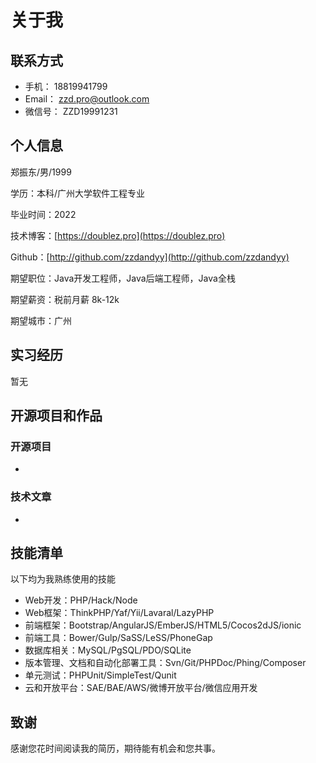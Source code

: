 # 关于我

## 联系方式

* 手机：   18819941799
* Email：  zzd.pro@outlook.com
* 微信号： ZZD19991231

## 个人信息

郑振东/男/1999

学历：本科/广州大学软件工程专业

毕业时间：2022

技术博客：[https://doublez.pro](https://doublez.pro)

Github：[http://github.com/zzdandyy](http://github.com/zzdandyy)

期望职位：Java开发工程师，Java后端工程师，Java全栈

期望薪资：税前月薪 8k-12k

期望城市：广州

## 实习经历

暂无

## 开源项目和作品

### 开源项目

* 
### 技术文章

* 
## 技能清单

以下均为我熟练使用的技能

* Web开发：PHP/Hack/Node
* Web框架：ThinkPHP/Yaf/Yii/Lavaral/LazyPHP
* 前端框架：Bootstrap/AngularJS/EmberJS/HTML5/Cocos2dJS/ionic
* 前端工具：Bower/Gulp/SaSS/LeSS/PhoneGap
* 数据库相关：MySQL/PgSQL/PDO/SQLite
* 版本管理、文档和自动化部署工具：Svn/Git/PHPDoc/Phing/Composer
* 单元测试：PHPUnit/SimpleTest/Qunit
* 云和开放平台：SAE/BAE/AWS/微博开放平台/微信应用开发

## 致谢

感谢您花时间阅读我的简历，期待能有机会和您共事。

